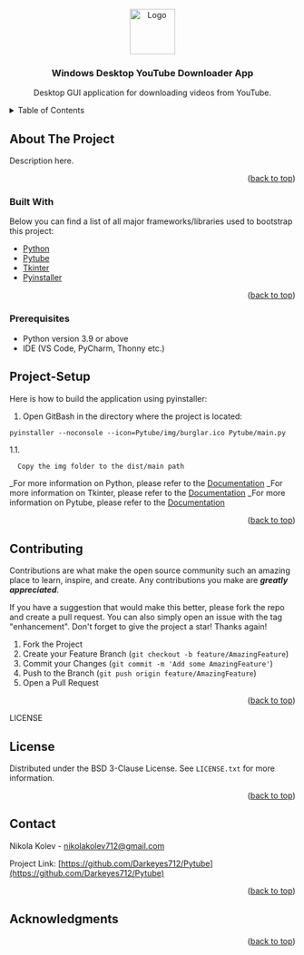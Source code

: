 <div id="top"></div>

<!-- PROJECT LOGO -->
<br />
<div align="center">
  <a href="https://github.com/Darkeyes712/Pytube">
    <img src="images/logo.png" alt="Logo" width="80" height="80">
  </a>

  <h3 align="center">Windows Desktop YouTube Downloader App</h3>

  <p align="center">
    Desktop GUI application for downloading videos from YouTube.
    <br />
    <!--
    <a href="https://github.com/othneildrew/Best-README-Template"><strong>Explore the docs »</strong></a>
    <br />
    <br />
    <a href="https://github.com/othneildrew/Best-README-Template">View Demo</a>
    ·
    <a href="https://github.com/othneildrew/Best-README-Template/issues">Report Bug</a>
    ·
    <a href="https://github.com/othneildrew/Best-README-Template/issues">Request Feature</a>
    -->
  </p>
</div>



<!-- TABLE OF CONTENTS -->
<details>
  <summary>Table of Contents</summary>
  <ol>
    <li>
      <a href="#about-the-project">About The Project</a>
      <ul>
        <li><a href="#built-with">Technologies used</a></li>
        <li><a href="#prerequisites">Prerequisites</a></li>
      </ul>
    </li>
    <li><a href="#code">Project-Setup</a></li>
    <li><a href="#contributing">Contributing</a></li>
    <li><a href="#license">License</a></li>
    <li><a href="#contact">Contact</a></li>
    <!-- <li><a href="#acknowledgments">Acknowledgments</a></li> -->
  </ol>
</details>



<!-- ABOUT THE PROJECT -->
## About The Project

Description here.

<p align="right">(<a href="#top">back to top</a>)</p>



### Built With

Below you can find a list of all major frameworks/libraries used to bootstrap this project:

* [Python](https://www.python.org/)
* [Pytube](link_here)
* [Tkinter](link_here)
* [Pyinstaller](link_here)


<p align="right">(<a href="#top">back to top</a>)</p>


<!-- GETTING STARTED -->

### Prerequisites

* Python version 3.9 or above
* IDE (VS Code, PyCharm, Thonny etc.)


<!-- Code -->
## Project-Setup

Here is how to build the application using pyinstaller: 

1. Open GitBash in the directory where the project is located: 
  ```
  pyinstaller --noconsole --icon=Pytube/img/burglar.ico Pytube/main.py
  ```
  1.1. 
  ```sh
    Copy the img folder to the dist/main path
  ```

_For more information on Python, please refer to the [Documentation](link_here)
_For more information on Tkinter, please refer to the [Documentation](link_here)
_For more information on Pytube, please refer to the [Documentation](link_here)

<p align="right">(<a href="#top">back to top</a>)</p>


<!-- CONTRIBUTING -->
## Contributing

Contributions are what make the open source community such an amazing place to learn, inspire, and create. Any contributions you make are ***greatly appreciated***.

If you have a suggestion that would make this better, please fork the repo and create a pull request. You can also simply open an issue with the tag "enhancement".
Don't forget to give the project a star! Thanks again!

1. Fork the Project
2. Create your Feature Branch (`git checkout -b feature/AmazingFeature`)
3. Commit your Changes (`git commit -m 'Add some AmazingFeature'`)
4. Push to the Branch (`git push origin feature/AmazingFeature`)
5. Open a Pull Request

<p align="right">(<a href="#top">back to top</a>)</p>



LICENSE
## License

Distributed under the BSD 3-Clause License. See `LICENSE.txt` for more information.

<p align="right">(<a href="#top">back to top</a>)</p>




<!-- CONTACT -->
## Contact

Nikola Kolev - nikolakolev712@gmail.com

Project Link: [https://github.com/Darkeyes712/Pytube](https://github.com/Darkeyes712/Pytube)

<p align="right">(<a href="#top">back to top</a>)</p>


<!--
<!-- ACKNOWLEDGMENTS -->
## Acknowledgments
<!--
Use this space to list resources you find helpful and would like to give credit to. I've included a few of my favorites to kick things off!
-->
<!--
* [Configuration Parser](https://docs.python.org/3/library/configparser.html)
-->
<!--
* [Shit I've used 2](link)
* [Shit I've used 3](link)
* [Shit I've used 4](link)
* [Shit I've used 5](link)
-->

<p align="right">(<a href="#top">back to top</a>)</p>

